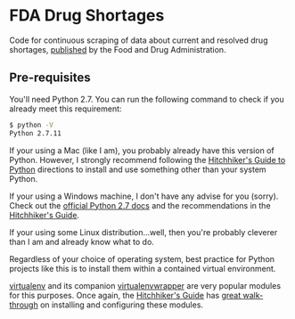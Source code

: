 # FDA Drug Shortages

Code for continuous scraping of data about current and resolved drug shortages, [published](http://www.accessdata.fda.gov/scripts/drugshortages/) by the Food and Drug Administration.

## Pre-requisites

You'll need Python 2.7. You can run the following command to check if you already meet this requirement:

```sh
$ python -V
Python 2.7.11
```

If your using a Mac (like I am), you probably already have this version of Python. However, I strongly recommend following the [Hitchhiker's Guide to Python](http://docs.python-guide.org/en/latest/starting/install/osx/) directions to install and use something other than your system Python.

If your using a Windows machine, I don't have any advise for you (sorry). Check out the [official Python 2.7 docs](https://docs.python.org/2.7/using/windows.html) and the recommendations in the [Hitchhiker's Guide](http://docs.python-guide.org/en/latest/starting/install/win/).

If your using some Linux distribution...well, then you're probably cleverer than I am and already know what to do.

Regardless of your choice of operating system, best practice for Python projects like this is to install them within a contained virtual environment.

[virtualenv](https://virtualenv.pypa.io/en/stable/) and its companion [virtualenvwrapper](https://virtualenvwrapper.readthedocs.io/en/latest/index.html) are very popular modules for this purposes. Once again, the [Hitchhiker's Guide](http://docs.python-guide.org/en/latest/dev/virtualenvs/) has [great walk-through](http://docs.python-guide.org/en/latest/dev/virtualenvs/) on installing and configuring these modules.
